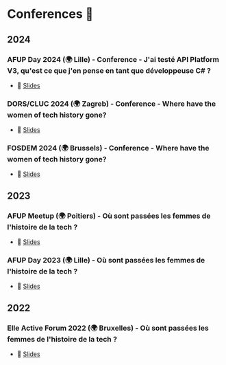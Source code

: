 # Conferences 🎤

## 2024

### AFUP Day 2024 (🌍 Lille) - Conference - J'ai testé API Platform V3, qu'est ce que j'en pense en tant que développeuse C# ?
- 🎫 [Slides](https://lauwed.github.io/conferences/2024/afup-day-2024-api-platform-dot-net.html)

### DORS/CLUC 2024 (🌍 Zagreb) - Conference - Where have the women of tech  history gone?
- 🎫 [Slides](https://lauwed.github.io/conferences/2024/dors-cluc-2024-women-computer-science-history.html)

### FOSDEM 2024 (🌍 Brussels) - Conference - Where have the women of tech  history gone?
- 🎫 [Slides](https://lauwed.github.io/conferences/2024/fosdem-2024-women-computer-science-history.html)

## 2023

### AFUP Meetup (🌍 Poitiers) - Où sont passées les femmes de l'histoire de la tech ?
- 🎫 [Slides](https://lauwed.github.io/conferences/2023/afup-day-lille-femmes-histoire-informatique.html)

### AFUP Day 2023 (🌍 Lille) - Où sont passées les femmes de l'histoire de la tech ?
- 🎫 [Slides](https://lauwed.github.io/conferences/2023/afup-day-lille-femmes-histoire-informatique.html)

## 2022

### Elle Active Forum 2022 (🌍 Bruxelles) - Où sont passées les femmes de l'histoire de la tech ?
- 🎫 [Slides](https://lauwed.github.io/conferences/2022/forum-elle-magazine-femmes-histoire-informatique.html)
